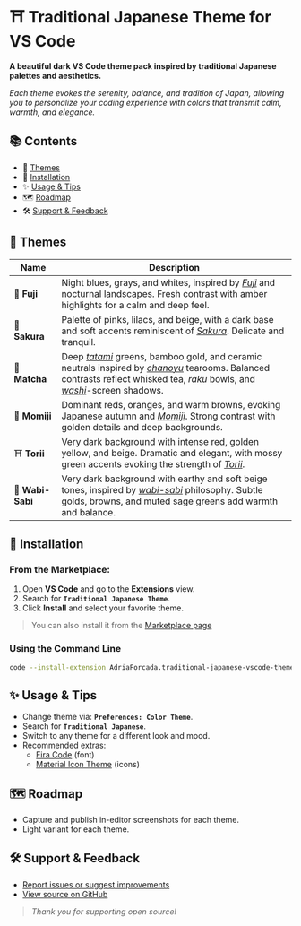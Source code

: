 # ⛩️ Traditional Japanese Theme for VS Code

**A beautiful dark VS Code theme pack inspired by traditional Japanese palettes and aesthetics.**

_Each theme evokes the serenity, balance, and tradition of Japan, allowing you to personalize your coding experience with colors that transmit calm, warmth, and elegance._

## 📚 Contents

- 🎨 [Themes](#-themes)
- 🚀 [Installation](#-installation)
- ✨ [Usage & Tips](#-usage--tips)
- 🗺️ [Roadmap](#roadmap)
- 🛠️ [Support & Feedback](#support-and-feedback)

## 🎨 Themes

| Name             | Description                                                                                                                                                                                                                                                                                                                                                                                                                                                                    |
| ---------------- | ------------------------------------------------------------------------------------------------------------------------------------------------------------------------------------------------------------------------------------------------------------------------------------------------------------------------------------------------------------------------------------------------------------------------------------------------------------------------------ |
| 🗻 **Fuji**      | Night blues, grays, and whites, inspired by <a href="https://en.wikipedia.org/wiki/Mount_Fuji" target="_blank" rel="noopener noreferrer">_Fuji_</a> and nocturnal landscapes. Fresh contrast with amber highlights for a calm and deep feel.                                                                                                                                                                                                                                   |
| 🌸 **Sakura**    | Palette of pinks, lilacs, and beige, with a dark base and soft accents reminiscent of <a href="https://en.wikipedia.org/wiki/Sakura" target="_blank" rel="noopener noreferrer">_Sakura_</a>. Delicate and tranquil.                                                                                                                                                                                                                                                            |
| 🍵 **Matcha**    | Deep <a href="https://en.wikipedia.org/wiki/Tatami" target="_blank" rel="noopener noreferrer">_tatami_</a> greens, bamboo gold, and ceramic neutrals inspired by <a href="https://en.wikipedia.org/wiki/Japanese_tea_ceremony" target="_blank" rel="noopener noreferrer">_chanoyu_</a> tearooms. Balanced contrasts reflect whisked tea, _raku_ bowls, and <a href="https://en.wikipedia.org/wiki/Washi" target="_blank" rel="noopener noreferrer">_washi_</a>-screen shadows. |
| 🍁 **Momiji**    | Dominant reds, oranges, and warm browns, evoking Japanese autumn and <a href="https://en.wikipedia.org/wiki/Momiji" target="_blank" rel="noopener noreferrer">_Momiji_</a>. Strong contrast with golden details and deep backgrounds.                                                                                                                                                                                                                                          |
| ⛩️ **Torii**     | Very dark background with intense red, golden yellow, and beige. Dramatic and elegant, with mossy green accents evoking the strength of <a href="https://en.wikipedia.org/wiki/Torii" target="_blank" rel="noopener noreferrer">_Torii_</a>.                                                                                                                                                                                                                                   |
| 🎍 **Wabi-Sabi** | Very dark background with earthy and soft beige tones, inspired by <a href="https://en.wikipedia.org/wiki/Wabi-sabi" target="_blank" rel="noopener noreferrer">_wabi-sabi_</a> philosophy. Subtle golds, browns, and muted sage greens add warmth and balance.                                                                                                                                                                                                                 |

## 🚀 Installation

### From the Marketplace:

1. Open **VS Code** and go to the **Extensions** view.
2. Search for **`Traditional Japanese Theme`**.
3. Click **Install** and select your favorite theme.

> You can also install it from the <a href="https://marketplace.visualstudio.com/items?itemName=AdriaForcada.traditional-japanese-vscode-theme" target="_blank" rel="noopener noreferrer">Marketplace page</a>

### Using the Command Line

```zsh
code --install-extension AdriaForcada.traditional-japanese-vscode-theme
```

## ✨ Usage & Tips

- Change theme via: **`Preferences: Color Theme`**.
- Search for **`Traditional Japanese`**.
- Switch to any theme for a different look and mood.
- Recommended extras:
  - <a href="https://github.com/tonsky/FiraCode" target="_blank" rel="noopener noreferrer">Fira Code</a> (font)
  - <a href="https://marketplace.visualstudio.com/items?itemName=PKief.material-icon-theme" target="_blank" rel="noopener noreferrer">Material Icon Theme</a> (icons)

<a id="roadmap"></a>

## 🗺️ Roadmap

- Capture and publish in-editor screenshots for each theme.
- Light variant for each theme.

<a id="support-and-feedback"></a>

## 🛠️ Support & Feedback

- <a href="https://github.com/aforcada/traditional-japanese-vscode-theme/issues" target="_blank" rel="noopener noreferrer">Report issues or suggest improvements</a>
- <a href="https://github.com/aforcada/traditional-japanese-vscode-theme" target="_blank" rel="noopener noreferrer">View source on GitHub</a>

> _Thank you for supporting open source!_
